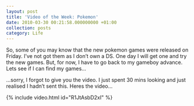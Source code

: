```yaml
---
layout: post
title: 'Video of the Week: Pokemon'
date: 2010-03-30 00:21:58.000000000 +01:00
collection: posts
category: Life
---
```


So, some of you may know that the new pokemon games were released on Friday. I’ve not got them as I don’t own a DS. One day I will get one and try the new games. But, for now, I have to go back to my gameboy advance. Lets see if I can find my games…

…sorry, I forgot to give you the video. I just spent 30 mins looking and just realised I hadn’t sent this. Heres the video…

{% include video.html id="R1JtAsbD2xI" %}
